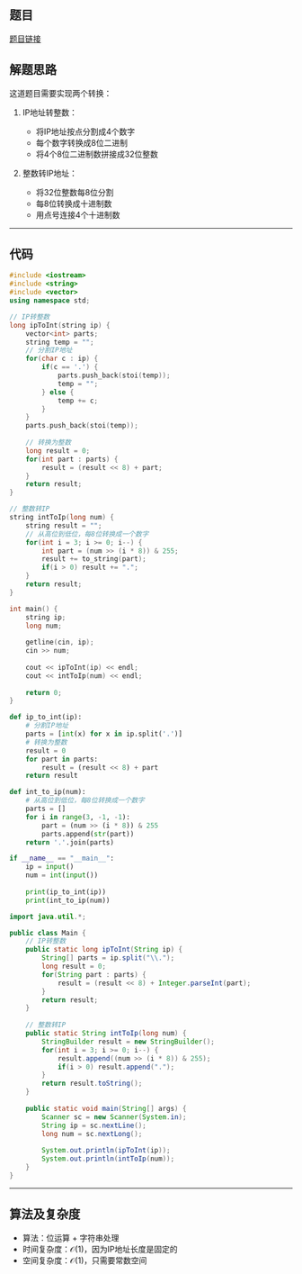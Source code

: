## 题目
[题目链接](https://www.nowcoder.com/practice/66ca0e28f90c42a196afd78cc9c496ea?tpId=37&tqId=36857&sourceUrl=/exam/oj&channenl=wgithub&fromPut=wgithub)

## 解题思路

这道题目需要实现两个转换：
1. IP地址转整数：
   - 将IP地址按点分割成4个数字
   - 每个数字转换成8位二进制
   - 将4个8位二进制数拼接成32位整数

2. 整数转IP地址：
   - 将32位整数每8位分割
   - 每8位转换成十进制数
   - 用点号连接4个十进制数

---

## 代码

```c++
#include <iostream>
#include <string>
#include <vector>
using namespace std;

// IP转整数
long ipToInt(string ip) {
    vector<int> parts;
    string temp = "";
    // 分割IP地址
    for(char c : ip) {
        if(c == '.') {
            parts.push_back(stoi(temp));
            temp = "";
        } else {
            temp += c;
        }
    }
    parts.push_back(stoi(temp));
    
    // 转换为整数
    long result = 0;
    for(int part : parts) {
        result = (result << 8) + part;
    }
    return result;
}

// 整数转IP
string intToIp(long num) {
    string result = "";
    // 从高位到低位，每8位转换成一个数字
    for(int i = 3; i >= 0; i--) {
        int part = (num >> (i * 8)) & 255;
        result += to_string(part);
        if(i > 0) result += ".";
    }
    return result;
}

int main() {
    string ip;
    long num;
    
    getline(cin, ip);
    cin >> num;
    
    cout << ipToInt(ip) << endl;
    cout << intToIp(num) << endl;
    
    return 0;
}
```

```python
def ip_to_int(ip):
    # 分割IP地址
    parts = [int(x) for x in ip.split('.')]
    # 转换为整数
    result = 0
    for part in parts:
        result = (result << 8) + part
    return result

def int_to_ip(num):
    # 从高位到低位，每8位转换成一个数字
    parts = []
    for i in range(3, -1, -1):
        part = (num >> (i * 8)) & 255
        parts.append(str(part))
    return '.'.join(parts)

if __name__ == "__main__":
    ip = input()
    num = int(input())
    
    print(ip_to_int(ip))
    print(int_to_ip(num))
```

```java
import java.util.*;

public class Main {
    // IP转整数
    public static long ipToInt(String ip) {
        String[] parts = ip.split("\\.");
        long result = 0;
        for(String part : parts) {
            result = (result << 8) + Integer.parseInt(part);
        }
        return result;
    }
    
    // 整数转IP
    public static String intToIp(long num) {
        StringBuilder result = new StringBuilder();
        for(int i = 3; i >= 0; i--) {
            result.append((num >> (i * 8)) & 255);
            if(i > 0) result.append(".");
        }
        return result.toString();
    }
    
    public static void main(String[] args) {
        Scanner sc = new Scanner(System.in);
        String ip = sc.nextLine();
        long num = sc.nextLong();
        
        System.out.println(ipToInt(ip));
        System.out.println(intToIp(num));
    }
}
```

---

## 算法及复杂度
- 算法：位运算 + 字符串处理
- 时间复杂度：$\mathcal{O}(1)$，因为IP地址长度是固定的
- 空间复杂度：$\mathcal{O}(1)$，只需要常数空间
